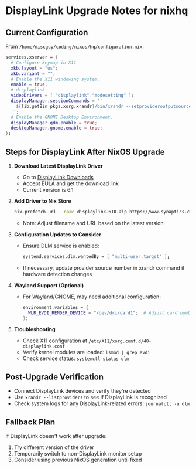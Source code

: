 # DisplayLink Upgrade Notes for nixhq

## Current Configuration

From `/home/miscguy/coding/nixos/hq/configuration.nix`:

```nix
services.xserver = {
  # Configure keymap in X11
  xkb.layout = "us";
  xkb.variant = "";
  # Enable the X11 windowing system.
  enable = true;
  # displaylink
  videoDrivers = [ "displaylink" "modesetting" ];
  displayManager.sessionCommands = ''
    ${lib.getBin pkgs.xorg.xrandr}/bin/xrandr --setprovideroutputsource 2 0
  '';
  # Enable the GNOME Desktop Environment.
  displayManager.gdm.enable = true;
  desktopManager.gnome.enable = true;
};
```

## Steps for DisplayLink After NixOS Upgrade

1. **Download Latest DisplayLink Driver**
   - Go to [DisplayLink Downloads](https://www.displaylink.com/downloads/ubuntu)
   - Accept EULA and get the download link
   - Current version is 6.1

2. **Add Driver to Nix Store**
   ```bash
   nix-prefetch-url --name displaylink-610.zip https://www.synaptics.com/sites/default/files/exe_files/2024-10/DisplayLink%20USB%20Graphics%20Software%20for%20Ubuntu6.1-EXE.zip
   ```
   - Note: Adjust filename and URL based on the latest version

3. **Configuration Updates to Consider**
   - Ensure DLM service is enabled:
     ```nix
     systemd.services.dlm.wantedBy = [ "multi-user.target" ];
     ```
   - If necessary, update provider source number in xrandr command if hardware detection changes

4. **Wayland Support (Optional)**
   - For Wayland/GNOME, may need additional configuration:
     ```nix
     environment.variables = {
       WLR_EVDI_RENDER_DEVICE = "/dev/dri/card1";  # Adjust card number as needed
     };
     ```

5. **Troubleshooting**
   - Check X11 configuration at `/etc/X11/xorg.conf.d/40-displaylink.conf`
   - Verify kernel modules are loaded: `lsmod | grep evdi`
   - Check service status: `systemctl status dlm`

## Post-Upgrade Verification
- Connect DisplayLink devices and verify they're detected
- Use `xrandr --listproviders` to see if DisplayLink is recognized
- Check system logs for any DisplayLink-related errors: `journalctl -u dlm`

## Fallback Plan
If DisplayLink doesn't work after upgrade:
1. Try different version of the driver
2. Temporarily switch to non-DisplayLink monitor setup
3. Consider using previous NixOS generation until fixed